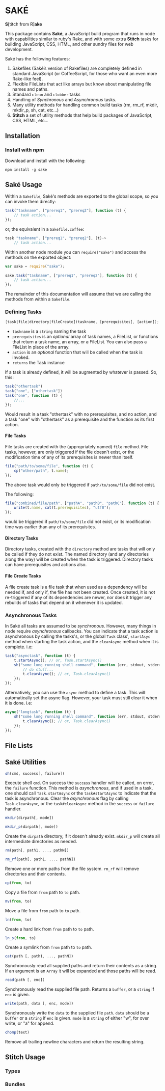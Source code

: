 SAKÉ
====

**S**[titch from R]**ake**

This package contains **Saké**, a JavaScript build program that runs in node with capabilities similar to ruby's Rake, and with some extra **Stitch** tasks for building JavaScript, CSS, HTML, and other sundry files for web development.

Saké has the following features:

1.  Sakefiles (Saké’s version of Rakefiles) are completely defined in standard JavaScript (or CoffeeScript, for those who want an even more Rake-like feel).
2.  Flexible FileLists that act like arrays but know about manipulating file names and paths.
3.  Standard `clean` and `clobber` tasks
4.  Handling of *Synchronous* and *Asynchronous* tasks.
5.  Many utility methods for handling common build tasks (rm, rm\_rf, mkdir, mkdir\_p, sh, cat, etc...)
6.  **Stitch** a set of utility methods that help build packages of JavaScript, CSS, HTML, etc...


Installation
------------

### Install with npm

Download and install with the following:

    npm install -g sake


Saké Usage
----------

Within a `Sakefile`, Saké's methods are exported to the global scope, so you can invoke them directly:

```js
task("taskname", ["prereq1", "prereq2"], function (t) {
    // task action...
});
```
    
or, the equivalent in a `Sakefile.coffee`:

```js
task "taskname", ["prereq1", "prereq2"], (t)->
    // task action...
```

Within another node module you can `require("sake")` and access the methods on the exported object:

```js
var sake = require("sake");
    
sake.task("taskname", ["prereq1", "prereq2"], function (t) {
    // task action...
});
```

The remainder of this documentation will assume that we are calling the methods from within a `Sakefile`.


### Defining Tasks

```js
[task|file|directory|fileCreate](taskname, [prerequisites], [action]);
```

*   `taskname` is a `string` naming the task
*   `prerequisites` is an _optional_ array of task names, a FileList, or functions that return a task name, an array, or a FileList. You can also pass a FileList in place of the array.
*   `action` is an _optional_ function that will be called when the task is invoked.
*   `returns` the Task instance

If a task is already defined, it will be augmented by whatever is passed. So, this:

```js
task("othertask")
task("one", ["othertask"])
task("one", function (t) {
    //...
});
```

Would result in a task "othertask" with no prerequisites, and no action, and a task "one" with "othertask" as a prerequisite and the function as its first action.


#### File Tasks

File tasks are created with the (appropriately named) `file` method. File tasks, however, are only triggered if the file doesn't exist, or the modification time of any of its prerequisites is newer than itself.

```js
file("path/to/some/file", function (t) {
    cp("other/path", t.name);
});
```

The above task would only be triggered if `path/to/some/file` did not exist.

The following:

```js
file("combined/file/path", ["pathA", "pathB", "pathC"], function (t) {
    write(t.name, cat(t.prerequisites), "utf8");
});
```

would be triggered if `path/to/some/file` did not exist, or its modification time was earlier than any of its prerequisites.


#### Directory Tasks

Directory tasks, created with the `directory` method are tasks that will only be called if they do not exist. The named directory (and any directories along the way) will be created when the task is triggered. Directory tasks can have prerequisites and actions also.


#### File Create Tasks

A file create task is a file task that when used as a dependency will be needed if, and only if, the file has not been created. Once created, it is not re-triggered if any of its dependencies are newer, nor does it trigger any rebuilds of tasks that depend on it whenever it is updated.


### Asynchronous Tasks

In Saké all tasks are assumed to be *synchronous*. However, many things in node require *asynchronous* callbacks. You can indicate that a task action is asynchronous by calling the tasks's, or the global `Task` class', `startAsyc` method when starting the task action, and the `clearAsync` method when it is complete. i.e:

```js
task("asynctask", function (t) {
    t.startAsync(); // or, Task.startAsync()
    sh("some long running shell command", function (err, stdout, stderr) {
        // do stuff...
        t.clearAsync(); // or, Task.clearAsync()
    });
});
```

Alternatively, you can use the `async` method to define a task. This will automatically set the async flag. However, your task must still clear it when it is done. i.e:

```js
async("longtask", function (t) {
    sh("some long running shell command", function (err, stdout, stderr) {
        t.clearAsync(); // or, Task.clearAsync()
    });
});
```

File Lists
----------



Saké Utilities
--------------

```js
sh(cmd, success[, failure])
```

Execute shell `cmd`. On success the `success` handler will be called, on error, the `failure` function. This method is *asynchronous*, and if used in a task, one should call `Task.startAsync` or the `task#startAsync` to indicate that the task is asynchronous. Clear the *asynchronous* flag by calling `Task.clearAsync`, or the `task#clearAsync` method in the `success` or `failure` handler.

```js
mkdir(dirpath[, mode])

mkdir_p(dirpath[, mode])
```
Create the `dirpath` directory, if it doesn't already exist. `mkdir_p` will create all intermediate directories as needed.
    
```js
rm(path[, path1, ..., pathN])

rm_rf(path[, path1, ..., pathN])
```
Remove one or more paths from the file system. `rm_rf` will remove directories and their contents.
    
```js
cp(from, to)
```
Copy a file from `from` path to `to` path.
    
```js
mv(from, to)
```
Move a file from `from` path to `to` path.
    
```js
ln(from, to)
```
Create a hard link from `from` path to `to` path.
    
```js
ln_s(from, to)
```

Create a symlink from `from` path to `to` path.
    
```js
cat(path [, path1, ..., pathN])
```
Synchronously read all supplied paths and return their contents as a string. If an argument is an `Array` it will be expanded and those paths will be read.
    
```js
read(path [, enc])
```
Synchronously read the supplied file path. Returns a `buffer`, or a `string` if `enc` is given.
    
```js
write(path, data [, enc, mode])
```
Synchronously write the `data` to the supplied file `path`. `data` should be a `buffer` or a `string` if `enc` is given. `mode` is a `string` of either "w", for over write,  or "a" for append.

```js
chomp(text)
```
Remove all trailing newline characters and return the resulting string.


Stitch Usage
------------

### Types

### Bundles

